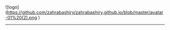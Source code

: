 ![logo]
(https://github.com/zahrabashiry/zahrabashiry.github.io/blob/master/avatar-01%20(2).png
)

---
